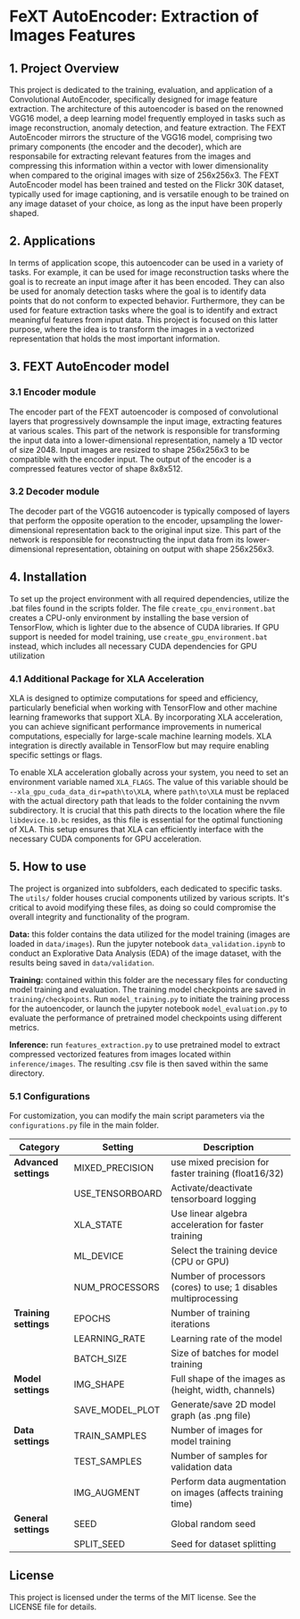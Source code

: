 # FeXT AutoEncoder: Extraction of Images Features

## 1. Project Overview
This project is dedicated to the training, evaluation, and application of a Convolutional AutoEncoder, specifically designed for image feature extraction. The architecture of this autoencoder is based on the renowned VGG16 model, a deep learning model frequently employed in tasks such as image reconstruction, anomaly detection, and feature extraction. The FEXT AutoEncoder mirrors the structure of the VGG16 model, comprising two primary components (the encoder and the decoder), which are responsabile for extracting relevant features from the images and compressing this information within a vector with lower dimensionality when compared to the original images with size of 256x256x3. The FEXT AutoEncoder model has been trained and tested on the Flickr 30K dataset, typically used for image captioning, and is versatile enough to be trained on any image dataset of your choice, as long as the input have been properly shaped. 

## 2. Applications
In terms of application scope, this autoencoder can be used in a variety of tasks. For example, it can be used for image reconstruction tasks where the goal is to recreate an input image after it has been encoded. They can also be used for anomaly detection tasks where the goal is to identify data points that do not conform to expected behavior. Furthermore, they can be used for feature extraction tasks where the goal is to identify and extract meaningful features from input data. This project is focused on this latter purpose, where the idea is to transform the images in a vectorized representation that holds the most important information.

## 3. FEXT AutoEncoder model

### 3.1 Encoder module
The encoder part of the FEXT autoencoder is composed of convolutional layers that progressively downsample the input image, extracting features at various scales. This part of the network is responsible for transforming the input data into a lower-dimensional representation, namely a 1D vector of size 2048. Input images are resized to shape 256x256x3 to be compatible with the encoder input. The output of the encoder is a compressed features vector of shape 8x8x512.

### 3.2 Decoder module
The decoder part of the VGG16 autoencoder is typically composed of layers that perform the opposite operation to the encoder, upsampling the lower-dimensional representation back to the original input size. This part of the network is responsible for reconstructing the input data from its lower-dimensional representation, obtaining on output with shape 256x256x3.

## 4. Installation
To set up the project environment with all required dependencies, utilize the .bat files found in the scripts folder. The file `create_cpu_environment.bat` creates a CPU-only environment by installing the base version of TensorFlow, which is lighter due to the absence of CUDA libraries. If GPU support is needed for model training, use `create_gpu_environment.bat` instead, which includes all necessary CUDA dependencies for GPU utilization

### 4.1 Additional Package for XLA Acceleration
XLA is designed to optimize computations for speed and efficiency, particularly beneficial when working with TensorFlow and other machine learning frameworks that support XLA. By incorporating XLA acceleration, you can achieve significant performance improvements in numerical computations, especially for large-scale machine learning models. XLA integration is directly available in TensorFlow but may require enabling specific settings or flags. 

To enable XLA acceleration globally across your system, you need to set an environment variable named `XLA_FLAGS`. The value of this variable should be `--xla_gpu_cuda_data_dir=path\to\XLA`, where `path\to\XLA` must be replaced with the actual directory path that leads to the folder containing the nvvm subdirectory. It is crucial that this path directs to the location where the file `libdevice.10.bc` resides, as this file is essential for the optimal functioning of XLA. This setup ensures that XLA can efficiently interface with the necessary CUDA components for GPU acceleration.

## 5. How to use
The project is organized into subfolders, each dedicated to specific tasks. The `utils/` folder houses crucial components utilized by various scripts. It's critical to avoid modifying these files, as doing so could compromise the overall integrity and functionality of the program.

**Data:** this folder contains the data utilized for the model training (images are loaded in `data/images`). Run the jupyter notebook `data_validation.ipynb` to conduct an Explorative Data Analysis (EDA) of the image dataset, with the results being saved in `data/validation`. 

**Training:** contained within this folder are the necessary files for conducting model training and evaluation. The training model checkpoints are saved in `training/checkpoints`. Run `model_training.py` to initiate the training process for the autoencoder, or launch the jupyter notebook `model_evaluation.py` to evaluate the performance of pretrained model checkpoints using different metrics.

**Inference:** run `features_extraction.py` to use pretrained model to extract compressed vectorized features from images located within `inference/images`. The resulting .csv file is then saved within the same directory.
 
### 5.1 Configurations
For customization, you can modify the main script parameters via the `configurations.py` file in the main folder. 

| Category                | Setting                | Description                                                       |
|-------------------------|------------------------|-------------------------------------------------------------------|
| **Advanced settings**   | MIXED_PRECISION        | use mixed precision for faster training (float16/32)              |
|                         | USE_TENSORBOARD        | Activate/deactivate tensorboard logging                           |
|                         | XLA_STATE              | Use linear algebra acceleration for faster training               |
|                         | ML_DEVICE              | Select the training device (CPU or GPU)                           |
|                         | NUM_PROCESSORS         | Number of processors (cores) to use; 1 disables multiprocessing   |
| **Training settings**   | EPOCHS                 | Number of training iterations                                     |
|                         | LEARNING_RATE          | Learning rate of the model                                        |
|                         | BATCH_SIZE             | Size of batches for model training                                |
| **Model settings**      | IMG_SHAPE              | Full shape of the images as (height, width, channels)             |
|                         | SAVE_MODEL_PLOT        | Generate/save 2D model graph (as .png file)                       |
| **Data settings**       | TRAIN_SAMPLES          | Number of images for model training                               |
|                         | TEST_SAMPLES           | Number of samples for validation data                             |
|                         | IMG_AUGMENT            | Perform data augmentation on images (affects training time)       |
| **General settings**    | SEED                   | Global random seed                                                |
|                         | SPLIT_SEED             | Seed for dataset splitting                                        |
                    
 
## License
This project is licensed under the terms of the MIT license. See the LICENSE file for details.
